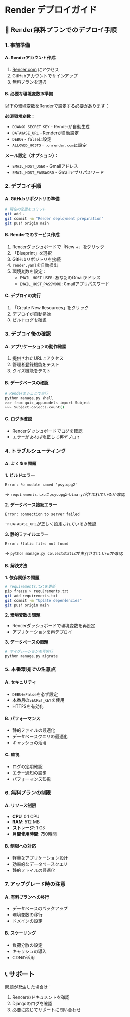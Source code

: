 # Render デプロイガイド

## 🚀 Render無料プランでのデプロイ手順

### 1. 事前準備

#### A. Renderアカウント作成
1. [Render.com](https://render.com) にアクセス
2. GitHubアカウントでサインアップ
3. 無料プランを選択

#### B. 必要な環境変数の準備
以下の環境変数をRenderで設定する必要があります：

**必須環境変数：**
- `DJANGO_SECRET_KEY` - Renderが自動生成
- `DATABASE_URL` - Renderが自動設定
- `DEBUG` - `false`に設定
- `ALLOWED_HOSTS` - `.onrender.com`に設定

**メール設定（オプション）：**
- `EMAIL_HOST_USER` - Gmailアドレス
- `EMAIL_HOST_PASSWORD` - Gmailアプリパスワード

### 2. デプロイ手順

#### A. GitHubリポジトリの準備
```bash
# 現在の変更をコミット
git add .
git commit -m "Render deployment preparation"
git push origin main
```

#### B. Renderでのサービス作成
1. Renderダッシュボードで「New +」をクリック
2. 「Blueprint」を選択
3. GitHubリポジトリを接続
4. `render.yaml`を自動検出
5. 環境変数を設定：
   - `EMAIL_HOST_USER`: あなたのGmailアドレス
   - `EMAIL_HOST_PASSWORD`: Gmailアプリパスワード

#### C. デプロイの実行
1. 「Create New Resources」をクリック
2. デプロイが自動開始
3. ビルドログを確認

### 3. デプロイ後の確認

#### A. アプリケーションの動作確認
1. 提供されたURLにアクセス
2. 管理者登録機能をテスト
3. クイズ機能をテスト

#### B. データベースの確認
```bash
# Renderのシェルで実行
python manage.py shell
>>> from quiz_app.models import Subject
>>> Subject.objects.count()
```

#### C. ログの確認
- Renderダッシュボードでログを確認
- エラーがあれば修正して再デプロイ

### 4. トラブルシューティング

#### A. よくある問題

**1. ビルドエラー**
```
Error: No module named 'psycopg2'
```
→ `requirements.txt`に`psycopg2-binary`が含まれているか確認

**2. データベース接続エラー**
```
Error: connection to server failed
```
→ `DATABASE_URL`が正しく設定されているか確認

**3. 静的ファイルエラー**
```
Error: Static files not found
```
→ `python manage.py collectstatic`が実行されているか確認

#### B. 解決方法

**1. 依存関係の問題**
```bash
# requirements.txtを更新
pip freeze > requirements.txt
git add requirements.txt
git commit -m "Update dependencies"
git push origin main
```

**2. 環境変数の問題**
- Renderダッシュボードで環境変数を再設定
- アプリケーションを再デプロイ

**3. データベースの問題**
```bash
# マイグレーションを再実行
python manage.py migrate
```

### 5. 本番環境での注意点

#### A. セキュリティ
- `DEBUG=False`を必ず設定
- 本番用の`SECRET_KEY`を使用
- HTTPSを有効化

#### B. パフォーマンス
- 静的ファイルの最適化
- データベースクエリの最適化
- キャッシュの活用

#### C. 監視
- ログの定期確認
- エラー通知の設定
- パフォーマンス監視

### 6. 無料プランの制限

#### A. リソース制限
- **CPU**: 0.1 CPU
- **RAM**: 512 MB
- **ストレージ**: 1 GB
- **月間使用時間**: 750時間

#### B. 制限への対応
- 軽量なアプリケーション設計
- 効率的なデータベースクエリ
- 静的ファイルの最適化

### 7. アップグレード時の注意

#### A. 有料プランへの移行
- データベースのバックアップ
- 環境変数の移行
- ドメインの設定

#### B. スケーリング
- 負荷分散の設定
- キャッシュの導入
- CDNの活用

## 📞 サポート

問題が発生した場合は：
1. Renderのドキュメントを確認
2. Djangoのログを確認
3. 必要に応じてサポートに問い合わせ
